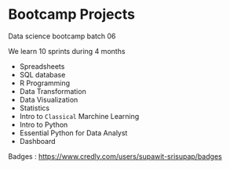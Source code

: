 # Bootcamp Projects

Data science bootcamp batch 06

We learn 10 sprints during 4 months

- Spreadsheets
- SQL database
- R Programming
- Data Transformation
- Data Visualization
- Statistics
- Intro to `Classical` Marchine Learning
- Intro to Python
- Essential Python for Data Analyst
- Dashboard

Badges : https://www.credly.com/users/supawit-srisupap/badges
